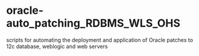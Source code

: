 # oracle-auto_patching_RDBMS_WLS_OHS
scripts for automating the deployment and application of Oracle patches to 12c database, weblogic and web servers

